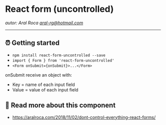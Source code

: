# React form (uncontrolled)

*autor: Aral Roca <aral-rg@hotmail.com>*

-------------------

## ⏰ Getting started

* `npm install react-form-uncontrolled --save`
* `import { Form } from 'react-form-uncontrolled'`
* `<Form onSubmit={onSubmit}>...</Form>`

onSubmit receive an object with:

* Key = name of each input field
* Value = value of each input field

## 📕 Read more about this component
* https://aralroca.com/2018/11/02/dont-control-everything-react-forms/
